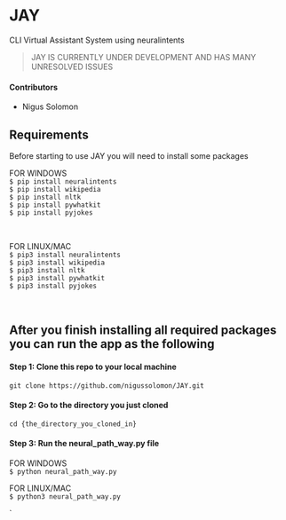 # JAY
CLI Virtual Assistant System using neuralintents

>JAY IS CURRENTLY UNDER DEVELOPMENT AND HAS MANY UNRESOLVED ISSUES

#### Contributors

- Nigus Solomon

## Requirements
Before starting to use JAY you will need to install some packages</br>

FOR WINDOWS</br>
`$ pip install neuralintents`</br>
`$ pip install wikipedia`</br>
`$ pip install nltk`</br>
`$ pip install pywhatkit`</br>
`$ pip install pyjokes`</br>

</br>

FOR LINUX/MAC</br>
`$ pip3 install neuralintents`</br>
`$ pip3 install wikipedia`</br>
`$ pip3 install nltk`</br>
`$ pip3 install pywhatkit`</br>
`$ pip3 install pyjokes`</br>

</br>

## After you finish installing all required packages you can run the app as the following

#### Step 1: Clone this repo to your local machine
`git clone https://github.com/nigussolomon/JAY.git`</br>

#### Step 2: Go to the directory you just cloned
`cd {the_directory_you_cloned_in}`</br>

#### Step 3: Run the neural_path_way.py file

FOR WINDOWS</br>
`$ python neural_path_way.py`</br>

FOR LINUX/MAC</br>
`$ python3 neural_path_way.py`</br>

`
